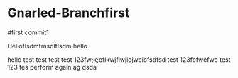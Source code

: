 # Gnarled-Branchfirst 

#first commit1

Helloflsdmfmsdlflsdm
hello

hello
test
test
test
test 123fw;k;eflkwjfiwjiojweiofsdfsd
test 123fefwefwe
test 123
tes
perform again
ag
dsda
